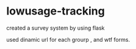 # lowusage-tracking
created a survey system by using flask

used dinamic url for each grourp , and wtf forms. 
